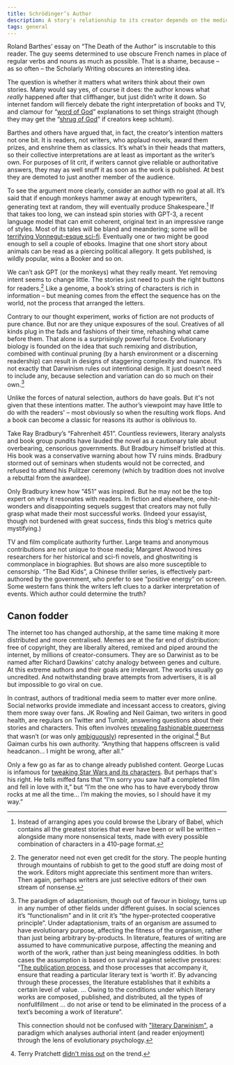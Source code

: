 ```yaml
---
title: Schrödinger’s Author
description: A story's relationship to its creator depends on the medium
tags: general
---
```


Roland Barthes’ essay on “The Death of the Author” is inscrutable to this reader. The guy seems determined to use obscure French names in place of regular verbs and nouns as much as possible. That is a shame, because – as so often – the Scholarly Writing obscures an interesting idea.

The question is whether it matters what writers think about their own stories. Many would say yes, of course it does: the author knows what _really_ happened after that cliffhanger, but just didn’t write it down. So internet fandom will fiercely debate the right interpretation of books and TV, and clamour for “[word of God](https://tvtropes.org/pmwiki/pmwiki.php/Main/WordOfGod)” explanations to set things straight (though they may get the “[shrug of God](https://tvtropes.org/pmwiki/pmwiki.php/Main/ShrugOfGod)” if creators keep schtum).

Barthes and others have argued that, in fact, the creator’s intention matters not one bit. It is readers, not writers, who applaud novels, award them prizes, and enshrine them as classics. It’s what’s in their heads that matters, so their collective interpretations are at least as important as the writer’s own. For purposes of lit crit, if writers cannot give reliable or authoritative answers, they may as well snuff it as soon as the work is published. At best they are demoted to just another member of the audience.

To see the argument more clearly, consider an author with no goal at all. It’s said that if enough monkeys hammer away at enough typewriters, generating text at random, they will eventually produce Shakespeare.[^1] If that takes too long, we can instead spin stories with GPT-3, a recent language model that can emit coherent, original text in an impressive range of styles. Most of its tales will be bland and meandering; some will be [terrifying Vonnegut-esque sci-fi](https://news.ycombinator.com/item?id=27443966). Eventually one or two might be good enough to sell a couple of ebooks. Imagine that one short story about animals can be read as a piercing political allegory. It gets published, is wildly popular, wins a Booker and so on.

We can’t ask GPT (or the monkeys) what they really meant. Yet removing intent seems to change little. The stories just need to push the right buttons for readers.[^2] Like a genome, a book’s string of characters is rich in information – but meaning comes from the effect the sequence has on the world, not the process that arranged the letters.

Contrary to our thought experiment, works of fiction are not products of pure chance. But nor are they unique exposures of the soul. Creatives of all kinds plug in the fads and fashions of their time, rehashing what came before them. That alone is a surprisingly powerful force. Evolutionary biology is founded on the idea that such remixing and distribution, combined with continual pruning (by a harsh environment or a discerning readership) can result in designs of staggering complexity and nuance. It’s not exactly that Darwinism rules out intentional design. It just doesn’t need to include any, because selection and variation can do so much on their own.[^3]

Unlike the forces of natural selection, authors do have goals. But it's not given that these intentions matter. The author’s viewpoint may have little to do with the readers' – most obviously so when the resulting work flops. And a book can become a classic for reasons its author is oblivious to.

Take Ray Bradbury’s “Fahrenheit 451”. Countless reviewers, literary analysts and book group pundits have lauded the novel as a cautionary tale about overbearing, censorious governments. But Bradbury himself bristled at this. His book was a conservative warning about how TV ruins minds. Bradbury stormed out of seminars when students would not be corrected, and refused to attend his Pulitzer ceremony (which by tradition does not involve a rebuttal from the awardee).

Only Bradbury knew how “451” was inspired. But he may not be the top expert on why it resonates with readers. In fiction and elsewhere, one-hit-wonders and disappointing sequels suggest that creators may not fully grasp what made their most successful works. (Indeed your essayist, though not burdened with great success, finds this blog's metrics quite mystifying.)

TV and film complicate authority further. Large teams and anonymous contributions are not unique to those media; Margaret Atwood hires researchers for her historical and sci-fi novels, and ghostwriting is commonplace in biographies. But shows are also more susceptible to censorship. “The Bad Kids”, a Chinese thriller series, is effectively part-authored by the government, who prefer to see “positive energy” on screen. Some western fans think the writers left clues to a darker interpretation of events. Which author could determine the truth?

## Canon fodder

The internet too has changed authorship, at the same time making it more distributed and more centralised. Memes are at the far end of distribution: free of copyright, they are liberally altered, remixed and piped around the internet, by millions of creator-consumers. They are so Darwinist as to be named after Richard Dawkins' catchy analogy between genes and culture. At this extreme authors and their goals are irrelevant. The works usually go uncredited. And notwithstanding brave attempts from advertisers, it is all but impossible to go viral on cue.

In contrast, authors of traditional media seem to matter ever more online. Social networks provide immediate and incessant access to creators, giving them more sway over fans. JK Rowling and Neil Gaiman, two writers in good health, are regulars on Twitter and Tumblr, answering questions about their stories and characters. This often involves [revealing fashionable queerness](https://tvtropes.org/pmwiki/pmwiki.php/Main/WordOfGay) that wasn’t (or was only [ambiguously](https://tvtropes.org/pmwiki/pmwiki.php/Main/AmbiguouslyGay)) represented in the original.[^terry] But Gaiman curbs his own authority. “Anything that happens offscreen is valid headcanon... I might be wrong, after all.”

Only a few go as far as to change already published content. George Lucas is infamous for [tweaking Star Wars and its characters](https://en.wikipedia.org/wiki/Han_shot_first). But perhaps that's his right. He tells miffed fans that “I’m sorry you saw half a completed film and fell in love with it,” but “I’m the one who has to have everybody throw rocks at me all the time... I’m making the movies, so I should have it my way.”

[^1]:
     Instead of arranging apes you could browse the Library of Babel, which contains all the greatest stories that ever have been or will be written – alongside many more nonsensical texts, made with every possible combination of characters in a 410-page format.

[^2]:
     The generator need not even get credit for the story. The people hunting through mountains of rubbish to get to the good stuff are doing most of the work. Editors might appreciate this sentiment more than writers. Then again, perhaps writers are just selective editors of their own stream of nonsense.

[^3]:
     The paradigm of adaptationism, though out of favour in biology, turns up in any number of other fields under different guises. In social sciences it’s “functionalism” and in lit crit it’s “the hyper-protected cooperative principle”. Under adaptationism, traits of an organism are assumed to have evolutionary purpose, affecting the fitness of the organism, rather than just being arbitrary by-products. In literature, features of writing are assumed to have communicative purpose, affecting the meaning and worth of the work, rather than just being meaningless oddities. In both cases the assumption is based on survival against selective pressures: “[The publication process](http://my.ilstu.edu/~cahuff/glossaryFA08.html), and those processes that accompany it, ensure that reading a particular literary text is ‘worth it’. By advancing through these processes, the literature establishes that it exhibits a certain level of value. ... Owing to the conditions under which literary works are composed, published, and distributed, all the types of nonfullfillment ... do not arise or tend to be eliminated in the process of a text’s becoming a work of literature”.

     This connection should not be confused with ["literary Darwinism"](http://www.umsl.edu/~carrolljc/Documents%20linked%20to%20indiex/Kramnick/Kramnick%20Against%20Literary%20Darwinism.pdf), a paradigm which analyses authorial intent (and reader enjoyment) through the lens of evolutionary psychology.

[^terry]:
    Terry Pratchett [didn't miss out](http://forum.discworldemporium.com/viewtopic.php?f=13&t=10390&start=30) on the trend.
